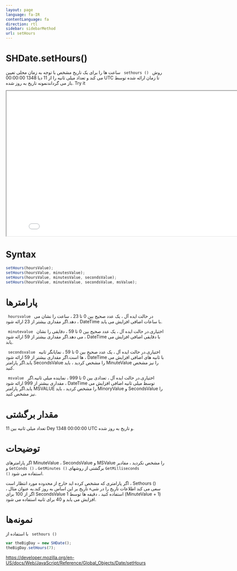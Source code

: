 ```yaml
---
layout: page
language: fa-IR
contentLanguage: fa
direction: rtl
sidebar: sidebarMethod
url: setHours
---
```


# SHDate.setHours()

روش <code dir = "ltr"> sethours () </code> ساعت ها را برای یک تاریخ مشخص با توجه به زمان محلی تعیین می کند و تعداد میلی ثانیه را از 11 دیا 1348 00:00:00 UTC تا زمان ارائه شده توسط باز می گرداندنمونه تاریخ به روز شده.
Try it

<iframe style="width: 830px; height: 460px;" src="/SHDateTime-js/examples/live.html?function=setHours" title="MDN Web Docs Interactive Example" loading="lazy"></iframe>
<br/>

# Syntax

```js
setHours(hoursValue);
setHours(hoursValue, minutesValue);
setHours(hoursValue, minutesValue, secondsValue);
setHours(hoursValue, minutesValue, secondsValue, msValue);
```

# پارامترها

<code dir = "ltr"> hoursvalue </code>
در حالت ایده آل ، یک عدد صحیح بین 0 تا 23 ، ساعت را نشان می دهد.اگر مقداری بیشتر از 23 ارائه شود ، DateTime با ساعات اضافی افزایش می یابد.

<code dir = "ltr"> minutevalue </code>
اختیاری.در حالت ایده آل ، یک عدد صحیح بین 0 تا 59 ، دقایقی را نشان می دهد.اگر مقداری بیشتر از 59 ارائه شود ، DateTime با دقایقی اضافی افزایش می یابد.

<code dir = "ltr"> secondsvalue </code>
اختیاری.در حالت ایده آل ، یک عدد صحیح بین 0 تا 59 ، نمایانگر ثانیه ها است.اگر مقداری بیشتر از 59 ارائه شود ، DateTime با ثانیه های اضافی افزایش می یابد.اگر پارامتر SecondsValue را مشخص کردید ، باید MinuteValue را نیز مشخص کنید.

<code dir = "ltr"> msvalue </code>
اختیاری.در حالت ایده آل ، تعدادی بین 0 تا 999 ، نماینده میلی ثانیه.اگر مقداری بیشتر از 999 ارائه شود ، DateTime توسط میلی ثانیه اضافی افزایش می یابد.اگر پارامتر MSVALUE را مشخص کردید ، باید MinoryValue و SecondsValue را نیز مشخص کنید.

# مقدار برگشتی

تعداد میلی ثانیه بین 11 Dey 1348 00:00:00 UTC و تاریخ به روز شده.

# توضیحات

اگر پارامترهای MinuteValue ، SecondsValue و MSValue را مشخص نکردید ، مقادیر برگشتی از روشهای <code dir="ltr">GetMinutes ()</code> ، <code dir="ltr">GetConds ()</code> و <code dir="ltr">GetMilliseconds ()</code> استفاده می شود.

اگر پارامتری که مشخص کرده اید خارج از محدوده مورد انتظار است ، Sethours () سعی می کند اطلاعات تاریخ را در شیء تاریخ بر این اساس به روز کند.به عنوان مثال ، اگر از 100 برای SecondsValue استفاده کنید ، دقیقه ها توسط 1 (MinuteValue + 1) افزایش می یابد و 40 برای ثانیه استفاده می شود.

# نمونه‌ها

با استفاده از <code dir = "ltr"> sethours () </code>

```js
var theBigDay = new SHDate();
theBigDay.setHours(7);
```

https://developer.mozilla.org/en-US/docs/Web/JavaScript/Reference/Global_Objects/Date/setHours
